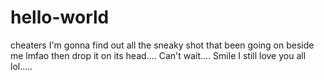 # hello-world
cheaters
I'm gonna find out all the sneaky shot that been going on beside me lmfao then drop it on its head.... Can't wait.... Smile I still love you all lol.....
